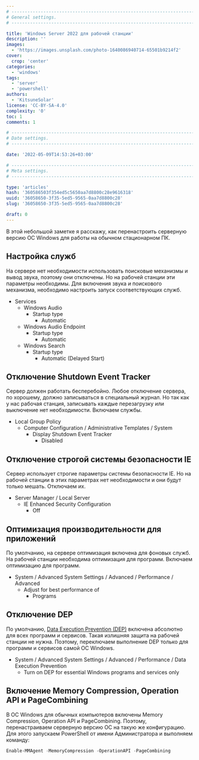 ```yaml
---
# -------------------------------------------------------------------------------------------------------------------- #
# General settings.
# -------------------------------------------------------------------------------------------------------------------- #

title: 'Windows Server 2022 для рабочей станции'
description: ''
images:
  - 'https://images.unsplash.com/photo-1640086940714-65501b9214f2'
cover:
  crop: 'center'
categories:
  - 'windows'
tags:
  - 'server'
  - 'powershell'
authors:
  - 'KitsuneSolar'
license: 'CC-BY-SA-4.0'
complexity: '0'
toc: 1
comments: 1

# -------------------------------------------------------------------------------------------------------------------- #
# Date settings.
# -------------------------------------------------------------------------------------------------------------------- #

date: '2022-05-09T14:53:26+03:00'

# -------------------------------------------------------------------------------------------------------------------- #
# Meta settings.
# -------------------------------------------------------------------------------------------------------------------- #

type: 'articles'
hash: '360586503f354ed5c5650aa7d8800c28e9616318'
uuid: '36058650-3f35-5ed5-9565-0aa7d8800c28'
slug: '36058650-3f35-5ed5-9565-0aa7d8800c28'

draft: 0
---
```


В этой небольшой заметке я расскажу, как перенастроить серверную версию ОС Windows для работы на обычном стационарном ПК.

<!--more-->

## Настройка служб

На сервере нет необходимости использовать поисковые механизмы и вывод звука, поэтому они отключены. Но на рабочей станции эти параметры необходимы. Для включения звука и поискового механизма, необходимо настроить запуск соответствующих служб.

- Services
  - Windows Audio
    - Startup type
      - Automatic
  - Windows Audio Endpoint
    - Startup type
      - Automatic
  - Windows Search
    - Startup type
      - Automatic (Delayed Start)

## Отключение Shutdown Event Tracker

Сервер должен работать бесперебойно. Любое отключение сервера, по хорошему, должно записываться в специальный журнал. Но так как у нас рабочая станция, записывать каждые перезагрузку или выключение нет необходимости. Включаем службы.

- Local Group Policy
  - Computer Configuration / Administrative Templates / System
    - Display Shutdown Event Tracker
      - Disabled

## Отключение строгой системы безопасности IE

Сервер использует строгие параметры системы безопасности IE. Но на рабочей станции в этих параметрах нет необходимости и они будут только мешать. Отключаем их.

- Server Manager / Local Server
  - IE Enhanced Security Configuration
    - Off

## Оптимизация производительности для приложений

По умолчанию, на сервере оптимизация включена для фоновых служб. На рабочей станции необходима оптимизация для программ. Включаем оптимизацию для программ.

- System / Advanced System Settings / Advanced / Performance / Advanced
  - Adjust for best performance of
    - Programs

## Отключение DEP

По умолчанию, [Data Execution Prevention (DEP)](https://docs.microsoft.com/en-us/windows/win32/memory/data-execution-prevention) включена абсолютно для всех программ и сервисов. Такая излишняя защита на рабочей станции не нужна. Поэтому, переключаем выполнение DEP только для программ и сервисов самой ОС Windows.

- System / Advanced System Settings / Advanced / Performance / Data Execution Prevention
  - Turn on DEP for essential Windows programs and services only

## Включение Memory Compression, Operation API и PageCombining

В ОС Windows для обычных компьютеров включены Memory Compression, Operation API и PageCombining. Поэтому, перенастраиваем серверную версию ОС на такую же конфигурацию. Для этого запускаем PowerShell от имени Администратора и выполняем команду:

```powershell
Enable-MMAgent -MemoryCompression -OperationAPI -PageCombining
```
